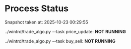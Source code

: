 # Process Status

Snapshot taken at: 2025-10-23 00:29:55

../wintrd/trade_algo.py --task price_update: **NOT RUNNING**

../wintrd/trade_algo.py --task buy_sell: **NOT RUNNING**

